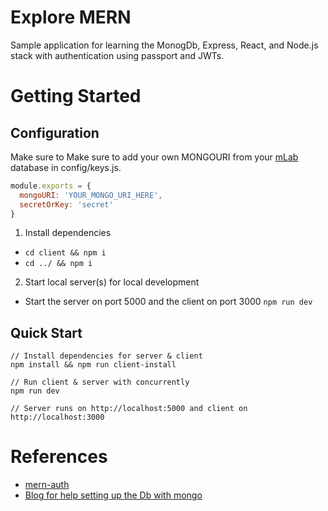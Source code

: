 # Explore MERN
Sample application for learning the MonogDb, Express, React, and Node.js stack with authentication using passport and JWTs.
# Getting Started
## Configuration
Make sure to Make sure to add your own MONGOURI from your [mLab](https://mlab.com/) database in config/keys.js.
```javascript
module.exports = {
  mongoURI: 'YOUR_MONGO_URI_HERE',
  secretOrKey: 'secret'
}
```
1. Install dependencies
* ```cd client && npm i```
* ```cd ../ && npm i```
2. Start local server(s) for local development
* Start the server on port 5000 and the client on port 3000 ```npm run dev```
## Quick Start
```
// Install dependencies for server & client
npm install && npm run client-install

// Run client & server with concurrently
npm run dev

// Server runs on http://localhost:5000 and client on http://localhost:3000
```
# References
* [mern-auth](https://github.com/rishipr/mern-auth/)
* [Blog for help setting up the Db with mongo](https://blog.bitsrc.io/build-a-login-auth-app-with-mern-stack-part-1-c405048e3669)